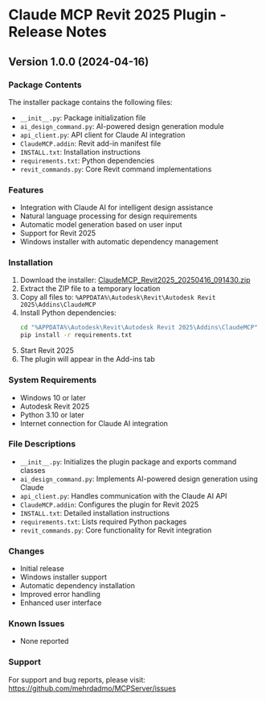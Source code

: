 # Claude MCP Revit 2025 Plugin - Release Notes

## Version 1.0.0 (2024-04-16)

### Package Contents
The installer package contains the following files:
- `__init__.py`: Package initialization file
- `ai_design_command.py`: AI-powered design generation module
- `api_client.py`: API client for Claude AI integration
- `ClaudeMCP.addin`: Revit add-in manifest file
- `INSTALL.txt`: Installation instructions
- `requirements.txt`: Python dependencies
- `revit_commands.py`: Core Revit command implementations

### Features
- Integration with Claude AI for intelligent design assistance
- Natural language processing for design requirements
- Automatic model generation based on user input
- Support for Revit 2025
- Windows installer with automatic dependency management

### Installation
1. Download the installer: [ClaudeMCP_Revit2025_20250416_091430.zip](ClaudeMCP_Revit2025_20250416_091430.zip)
2. Extract the ZIP file to a temporary location
3. Copy all files to: `%APPDATA%\Autodesk\Revit\Autodesk Revit 2025\Addins\ClaudeMCP`
4. Install Python dependencies:
   ```bash
   cd "%APPDATA%\Autodesk\Revit\Autodesk Revit 2025\Addins\ClaudeMCP"
   pip install -r requirements.txt
   ```
5. Start Revit 2025
6. The plugin will appear in the Add-ins tab

### System Requirements
- Windows 10 or later
- Autodesk Revit 2025
- Python 3.10 or later
- Internet connection for Claude AI integration

### File Descriptions
- `__init__.py`: Initializes the plugin package and exports command classes
- `ai_design_command.py`: Implements AI-powered design generation using Claude
- `api_client.py`: Handles communication with the Claude AI API
- `ClaudeMCP.addin`: Configures the plugin for Revit 2025
- `INSTALL.txt`: Detailed installation instructions
- `requirements.txt`: Lists required Python packages
- `revit_commands.py`: Core functionality for Revit integration

### Changes
- Initial release
- Windows installer support
- Automatic dependency installation
- Improved error handling
- Enhanced user interface

### Known Issues
- None reported

### Support
For support and bug reports, please visit:
https://github.com/mehrdadmo/MCPServer/issues 